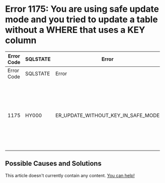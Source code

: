 
# Error 1175: You are using safe update mode and you tried to update a table without a WHERE that uses a KEY column


| Error Code | SQLSTATE | Error | Description |
| --- | --- | --- | --- |
| Error Code | SQLSTATE | Error | Description |
| 1175 | HY000 | ER_UPDATE_WITHOUT_KEY_IN_SAFE_MODE | You are using safe update mode and you tried to update a table without a WHERE that uses a KEY column |




## Possible Causes and Solutions


This article doesn't currently contain any content. [You can help!](/en/writing-and-editing-knowledge-base-articles/)

